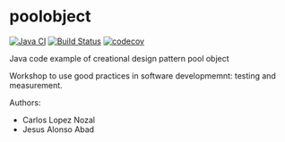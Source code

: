 poolobject
==========

[![Java CI](https://github.com/mpt1002/poolobject/actions/workflows/ci.yml/badge.svg)](https://github.com/mpt1002/poolobject/actions/workflows/ci.yml) [![Build Status](https://travis-ci.org/mpt1002/poolobject.svg?branch=master)](https://travis-ci.org/mpt1002/poolobject) [![codecov](https://codecov.io/gh/mpt1002/poolobject/branch/master/graph/badge.svg)](https://codecov.io/gh/mpt1002/poolobject)

Java code example of creational design pattern pool object

Workshop to use good practices in software developmemnt: testing and measurement.

Authors:

- Carlos Lopez Nozal
- Jesus Alonso Abad
